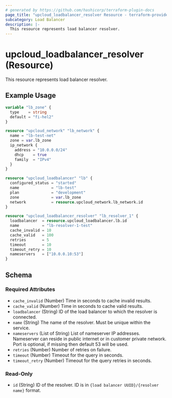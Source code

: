```yaml
---
# generated by https://github.com/hashicorp/terraform-plugin-docs
page_title: "upcloud_loadbalancer_resolver Resource - terraform-provider-upcloud"
subcategory: Load Balancer
description: |-
  This resource represents load balancer resolver.
---
```


# upcloud_loadbalancer_resolver (Resource)

This resource represents load balancer resolver.

## Example Usage

```terraform
variable "lb_zone" {
  type    = string
  default = "fi-hel2"
}

resource "upcloud_network" "lb_network" {
  name = "lb-test-net"
  zone = var.lb_zone
  ip_network {
    address = "10.0.0.0/24"
    dhcp    = true
    family  = "IPv4"
  }
}

resource "upcloud_loadbalancer" "lb" {
  configured_status = "started"
  name              = "lb-test"
  plan              = "development"
  zone              = var.lb_zone
  network           = resource.upcloud_network.lb_network.id
}

resource "upcloud_loadbalancer_resolver" "lb_resolver_1" {
  loadbalancer  = resource.upcloud_loadbalancer.lb.id
  name          = "lb-resolver-1-test"
  cache_invalid = 10
  cache_valid   = 100
  retries       = 5
  timeout       = 10
  timeout_retry = 10
  nameservers   = ["10.0.0.10:53"]
}
```

<!-- schema generated by tfplugindocs -->
## Schema

### Required Attributes

- `cache_invalid` (Number) Time in seconds to cache invalid results.
- `cache_valid` (Number) Time in seconds to cache valid results.
- `loadbalancer` (String) ID of the load balancer to which the resolver is connected.
- `name` (String) The name of the resolver. Must be unique within the service.
- `nameservers` (List of String) List of nameserver IP addresses. Nameserver can reside in public internet or in customer private network. Port is optional, if missing then default 53 will be used.
- `retries` (Number) Number of retries on failure.
- `timeout` (Number) Timeout for the query in seconds.
- `timeout_retry` (Number) Timeout for the query retries in seconds.

### Read-Only

- `id` (String) ID of the resolver. ID is in `{load balancer UUID}/{resolver name}` format.
